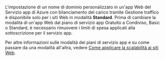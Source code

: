 L'impostazione di un nome di dominio personalizzato in un'app Web del Servizio app di Azure con bilanciamento del carico tramite Gestione traffico è disponibile solo per i siti Web in modalità **Standard**. Prima di cambiare la modalità di un'app Web dal piano di servizio app Gratuito a Condiviso, Basic o Standard, è necessario rimuovere i limiti di spesa applicati alla sottoscrizione per il servizio app.

Per altre informazioni sulle modalità dei piani di servizio app e su come passare da una modalità all'altra, vedere [Come applicare la scalabilità ai siti Web](../article/app-service-web/web-sites-scale.md).

<!---HONumber=62-->